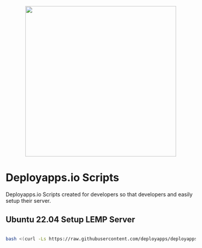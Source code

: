 <p align="center"><a href="https://www.deployapps.io" target="_blank"><img src="https://www.deployapps.io/img/logo.svg" width="400"></a></p>

# Deployapps.io Scripts
Deployapps.io Scripts created for developers so that developers and easily setup their server.


## Ubuntu 22.04 Setup LEMP Server
```bash

bash <(curl -Ls https://raw.githubusercontent.com/deployapps/deployapps-io-scripts/main/Ubuntu/22.04/Ubuntu-22-04-Setup-LEMP-Server.sh)

```
